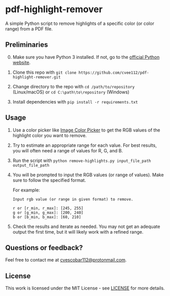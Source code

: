 # pdf-highlight-remover
A simple Python script to remove highlights of a specific color (or color range) from a PDF file.

## Preliminaries

0. Make sure you have Python 3 installed. If not, go to the [official Python website](https://www.python.org/).

1. Clone this repo with `git clone https://github.com/cvee112/pdf-highlight-remover.git`

2. Change directory to the repo with `cd /path/to/repository` (Linux/macOS) or `cd C:\path\to\repository` (Windows)

3. Install dependencies with `pip install -r requirements.txt`

## Usage

1. Use a color picker like [Image Color Picker](https://imagecolorpicker.com/en) to get the RGB values of the highlight color you want to remove.
  
2. Try to estimate an appropriate range for each value. For best results, you will often need a range of values for R, G, and B.
   
3. Run the script with `python remove-highlights.py input_file_path output_file_path`

4. You will be prompted to input the RGB values (or range of values). Make sure to follow the specified format.

   For example:

   ```
   Input rgb value (or range in given format) to remove.

   r or [r_min, r_max]: [245, 255]
   g or [g_min, g_max]: [200, 240]
   b or [b_min, b_max]: [60, 210]
   ```

5. Check the results and iterate as needed. You may not get an adequate output the first time, but it will likely work with a refined range.

## Questions or feedback?

Feel free to contact me at [cvescobar112@protonmail.com](mailto:cvescobar112@protonmail.com).

## License

This work is licensed under the MIT License - see [LICENSE](LICENSE) for more details.
